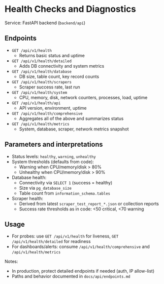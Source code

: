 # Health Checks and Diagnostics

Service: FastAPI backend (`backend/api`)

## Endpoints
- `GET /api/v1/health`
  - Returns basic status and uptime
- `GET /api/v1/health/detailed`
  - Adds DB connectivity and system metrics
- `GET /api/v1/health/database`
  - DB size, table count, key record counts
- `GET /api/v1/health/scrapers`
  - Scraper success rate, last run
- `GET /api/v1/health/system`
  - CPU, memory, disk, network counters, processes, load, uptime
- `GET /api/v1/health/api`
  - API version, environment, uptime
- `GET /api/v1/health/comprehensive`
  - Aggregates all of the above and summarizes status
- `GET /api/v1/health/metrics`
  - System, database, scraper, network metrics snapshot

## Parameters and interpretations
- Status levels: `healthy`, `warning`, `unhealthy`
- System thresholds (defaults from code):
  - Warning when CPU/memory/disk > 80%
  - Unhealthy when CPU/memory/disk > 90%
- Database health:
  - Connectivity via `SELECT 1` (success = healthy)
  - Size via `pg_database_size`
  - Table count from `information_schema.tables`
- Scraper health:
  - Derived from latest `scraper_test_report_*.json` or collection reports
  - Success rate thresholds as in code: <50 critical, <70 warning

## Usage
- For probes: use `GET /api/v1/health` for liveness, `GET /api/v1/health/detailed` for readiness
- For dashboards/alerts: consume `/api/v1/health/comprehensive` and `/api/v1/health/metrics`

Notes:
- In production, protect detailed endpoints if needed (auth, IP allow-list)
- Paths and behavior documented in `docs/api/endpoints.md`